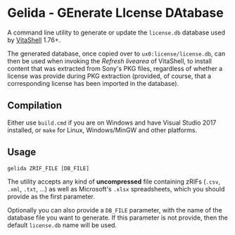 Gelida - GEnerate LIcense DAtabase
==================================

A command line utility to generate or update the `license.db` database used by
[VitaShell](https://github.com/TheOfficialFloW/VitaShell/releases) 1.76+.

The generated database, once copied over to `ux0:license/license.db`, can then
be used when invoking the _Refresh livearea_ of VitaShell, to install content
that was extracted from Sony's PKG files, regardless of whether a license was
provide during PKG extraction (provided, of course, that a corresponding
license has been imported in the database).

Compilation
-----------

Either use `build.cmd` if you are on Windows and have Visual Studio 2017
installed, or `make` for Linux, Windows/MinGW and other platforms.

Usage
-----

`gelida ZRIF_FILE [DB_FILE]`

The utility accepts any kind of __uncompressed__ file containing zRIFs (`.csv`,
`.xml`, `.txt`, ...) as well as Microsoft's `.xlsx` spreadsheets, which you
should provide as the first parameter.

Optionally you can also provide a `DB_FILE` parameter, with the name of the
database file you want to generate. If this parameter is not provide, then the
default `license.db` name will be used.
